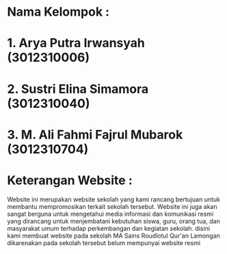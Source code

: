 # Nama Kelompok :
# 1. Arya Putra Irwansyah (3012310006)
# 2. Sustri Elina Simamora (3012310040)
# 3. M. Ali Fahmi Fajrul Mubarok (3012310704)

# Keterangan Website :
Website ini merupakan website sekolah yang kami rancang bertujuan untuk membantu mempromosikan terkait sekolah tersebut. Website ini juga akan sangat berguna untuk mengetahui media informasi dan komunikasi resmi yang dirancang untuk menjembatani kebutuhan siswa, guru, orang tua, dan masyarakat umum terhadap perkembangan dan kegiatan sekolah.
disini kami membuat website pada sekolah MA Sains Roudlotul Qur'an Lamongan dikarenakan pada sekolah tersebut belum mempunyai website resmi
